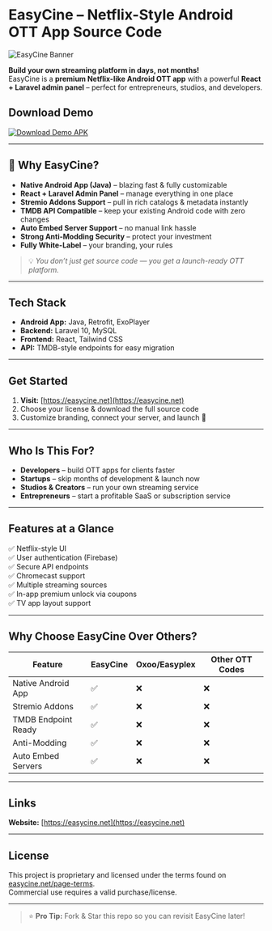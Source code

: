 # EasyCine – Netflix-Style Android OTT App Source Code

![EasyCine Banner](https://easycine.net/assets/images/common/easycine-meta.jpg)

**Build your own streaming platform in days, not months!**  
EasyCine is a **premium Netflix-like Android OTT app** with a powerful **React + Laravel admin panel** – perfect for entrepreneurs, studios, and developers.

## Download Demo

[![Download Demo APK](https://img.shields.io/badge/⬇%20Download-Demo%20APK-brightgreen?style=for-the-badge)](https://github.com/AppDevsCode/Easycine/releases/tag/v4.0-Demo)

---

## 🚀 Why EasyCine?

- **Native Android App (Java)** – blazing fast & fully customizable  
- **React + Laravel Admin Panel** – manage everything in one place  
- **Stremio Addons Support** – pull in rich catalogs & metadata instantly  
- **TMDB API Compatible** – keep your existing Android code with zero changes  
- **Auto Embed Server Support** – no manual link hassle  
- **Strong Anti-Modding Security** – protect your investment  
- **Fully White-Label** – your branding, your rules  

> 💡 _You don’t just get source code — you get a launch-ready OTT platform._

---

## Tech Stack

- **Android App:** Java, Retrofit, ExoPlayer  
- **Backend:** Laravel 10, MySQL  
- **Frontend:** React, Tailwind CSS  
- **API:** TMDB-style endpoints for easy migration  

---

## Get Started

1. **Visit:** [https://easycine.net](https://easycine.net)
2. Choose your license & download the full source code  
3. Customize branding, connect your server, and launch 🚀

---

## Who Is This For?

- **Developers** – build OTT apps for clients faster  
- **Startups** – skip months of development & launch now  
- **Studios & Creators** – run your own streaming service  
- **Entrepreneurs** – start a profitable SaaS or subscription service  

---

## Features at a Glance

✅ Netflix-style UI  
✅ User authentication (Firebase)  
✅ Secure API endpoints  
✅ Chromecast support  
✅ Multiple streaming sources  
✅ In-app premium unlock via coupons  
✅ TV app layout support  

---

## Why Choose EasyCine Over Others?

| Feature              | EasyCine | Oxoo/Easyplex | Other OTT Codes |
|----------------------|----------|------|-----------------|
| Native Android App   | ✅        | ❌    | ❌               |
| Stremio Addons       | ✅        | ❌    | ❌               |
| TMDB Endpoint Ready  | ✅        | ❌    | ❌               |
| Anti-Modding         | ✅        | ❌    | ❌               |
| Auto Embed Servers   | ✅        | ❌    | ❌               |

---

## Links

**Website:** [https://easycine.net](https://easycine.net)  

---

## License

This project is proprietary and licensed under the terms found on [easycine.net/page-terms](https://easycine.net/page-terms).  
Commercial use requires a valid purchase/license.

---

> ⭐ **Pro Tip:** Fork & Star this repo so you can revisit EasyCine later!
